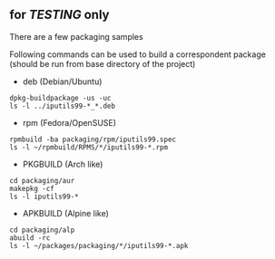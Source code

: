 for _TESTING_ only
------------------

There are a few packaging samples

Following commands can be used to build a correspondent package
(should be run from base directory of the project)

- deb (Debian/Ubuntu)
```
dpkg-buildpackage -us -uc
ls -l ../iputils99-*_*.deb
```

- rpm (Fedora/OpenSUSE)
```
rpmbuild -ba packaging/rpm/iputils99.spec
ls -l ~/rpmbuild/RPMS/*/iputils99-*.rpm
```

- PKGBUILD (Arch like)
```
cd packaging/aur
makepkg -cf
ls -l iputils99-*
```

- APKBUILD (Alpine like)
```
cd packaging/alp
abuild -rc
ls -l ~/packages/packaging/*/iputils99-*.apk
```

